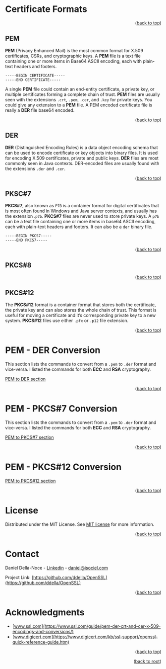 <!-- Improved compatibility of back to top link: See: https://github.com/othneildrew/Best-README-Template/pull/73 -->
<a name="readme-top"></a>

# Certificate Formats
<p align="right">(<a href="#readme-top">back to top</a>)</p>

## PEM
**PEM** (Privacy Enhanced Mail) is the most common format for X.509 certificates, CSRs, and cryptographic keys. A **PEM** file is a text file containing one or more items in Base64 ASCII encoding, each with plain-text headers and footers.

    -----BEGIN CERTIFICATE-----
    -----END CERTIFICATE-----  

A single **PEM** file could contain an end-entity certificate, a private key, or multiple certificates forming a complete chain of trust. **PEM** files are usually seen with the extensions `.crt`, `.pem`, `.cer`, and `.key` for private keys. You could give any extension to a **PEM** file. A PEM encoded certificate file is really a **DER** file base64 encoded.
<p align="right">(<a href="#readme-top">back to top</a>)</p>

## DER
**DER** (Distinguished Encoding Rules) is a data object encoding schema that can be used to encode certificate or key objects into binary files. It is used for encoding X.509 certificates, private and public keys. **DER** files are most commonly seen in Java contexts. DER-encoded files are usually found with the extensions `.der` and `.cer`.
<p align="right">(<a href="#readme-top">back to top</a>)</p>

## PKSC#7
**PKCS#7**, also known as `P7B` is a container format for digital certificates that is most often found in Windows and Java server contexts, and usually has the extension .`p7b`. **PKCS#7** files are never used to store private keys. A `p7b` can be a text file containing one or more items in base64 ASCII encoding, each with plain-text headers and footers. It can also be a `der` binary file.

    -----BEGIN PKCS7-----
    -----END PKCS7-----

<p align="right">(<a href="#readme-top">back to top</a>)</p>

## PKCS#8
<p align="right">(<a href="#readme-top">back to top</a>)</p>

## PKCS#12
The **PKCS#12** format is a container format that stores both the certificate, the private key and can also stores the whole chain of trust. This format is useful for moving a certificate and it’s corresponding private key to a new system. **PKCS#12** files use either `.pfx` or `.p12` file extension.
<p align="right">(<a href="#readme-top">back to top</a>)</p>

# PEM - DER Conversion
This section lists the commands to convert from a `.pem` to `.der` format and vice-versa. I listed the commands for both **ECC** and **RSA** cryptography.
<p align="left"><a href="PEM-DER.md">PEM to DER section</a></p>
<p align="right">(<a href="#readme-top">back to top</a>)</p>

# PEM - PKCS#7 Conversion
This section lists the commands to convert from a `.pem` to `.der` format and vice-versa. I listed the commands for both **ECC** and **RSA** cryptography.<p align="left"><a href="PEM-PKCS7.md">PEM to PKCS#7 section</a></p>
<p align="right">(<a href="#readme-top">back to top</a>)</p>

# PEM - PKCS#12 Conversion
<p align="left"><a href="PEM-PKCS12.md">PEM to PKCS#12 section</a></p>
<p align="right">(<a href="#readme-top">back to top</a>)</p>

<!-- LICENSE -->
# License
Distributed under the MIT License. See [MIT license](/LICENSE) for more information.
<p align="right">(<a href="#readme-top">back to top</a>)</p>

<!-- CONTACT -->
# Contact
Daniel Della-Noce - [Linkedin](https://www.linkedin.com/in/daniel-della-noce-2176b622/) - daniel@isociel.com

Project Link: [https://github.com/ddella/OpenSSL](https://github.com/ddella/OpenSSL)
<p align="right">(<a href="#readme-top">back to top</a>)</p>

<!-- ACKNOWLEDGMENTS -->
# Acknowledgments
* [www.ssl.com](https://www.ssl.com/guide/pem-der-crt-and-cer-x-509-encodings-and-conversions/)
* [www.digicert.com](https://www.digicert.com/kb/ssl-support/openssl-quick-reference-guide.htm)

<p align="right">(<a href="#readme-top">back to top</a>)</p>
<p align="right">(<a href="../">back to root</a>)</p>
